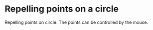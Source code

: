 # Repelling points on a circle
Repelling points on circle. The points can be controlled by the mouse.
